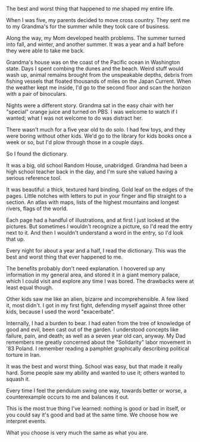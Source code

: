 The best and worst thing that happened to me shaped my entire life.

When I was five, my parents decided to move cross country. They sent me to my Grandma's for the summer while they took care of business.

Along the way, my Mom developed health problems. The summer turned into fall, and winter, and another summer. It was a year and a half before they were able to take me back.

Grandma's house was on the coast of the Pacific ocean in Washington state. Days I spent combing the dunes and the beach. Weird stuff would wash up, animal remains brought from the unspeakable depths, debris from fishing vessels that floated thousands of miles on the Japan Current. When the weather kept me inside, I'd go to the second floor and scan the horizon with a pair of binoculars.

Nights were a different story. Grandma sat in the easy chair with her "special" orange juice and turned on PBS. I was welcome to watch if I wanted; what I was not welcome to do was distract her.

There wasn't much for a five year old to do solo. I had few toys, and they were boring without other kids. We'd go to the library for kids books once a week or so, but I'd plow through those in a couple days.

So I found the dictionary.

It was a big, old school Random House, unabridged. Grandma had been a high school teacher back in the day, and I'm sure she valued having a serious reference tool.

It was beautiful: a thick, textured hard binding. Gold leaf on the edges of the pages. Little notches with letters to put in your finger and flip straight to a section. An atlas with maps, lists of the highest mountains and longest rivers, flags of the world.

Each page had a handful of illustrations, and at first I just looked at the pictures. But sometimes I wouldn't recognize a picture, so I'd read the entry next to it. And then I wouldn't understand a word in the entry, so I'd look that up.

Every night for about a year and a half, I read the dictionary. This was the best and worst thing that ever happened to me.

The benefits probably don't need explanation. I hoovered up any information in my general area, and stored it in a giant memory palace, which I could visit and explore any time I was bored. The drawbacks were at least equal though.

Other kids saw me like an alien, bizarre and incomprehensible. A few liked it, most didn't. I got in my first fight, defending myself against three other kids, because I used the word "exacerbate".

Internally, I had a burden to bear. I had eaten from the tree of knowledge of good and evil, been cast out of the garden. I understood concepts like failure, pain, and death; as well as a seven year old can, anyway. My Dad remembers me greatly concerned about the "Solidarity" labor movement in '83 Poland. I remember reading a pamphlet graphically describing political torture in Iran.

It was the best and worst thing. School was easy, but that made it really hard. Some people saw my ability and wanted to use it; others wanted to squash it.

Every time I feel the pendulum swing one way, towards better or worse, a counterexample occurs to me and balances it out.

This is the most true thing I've learned: nothing is good or bad in itself, or you could say it's good and bad at the same time. We choose how we interpret events.

What you choose is very much the same as what you are.
